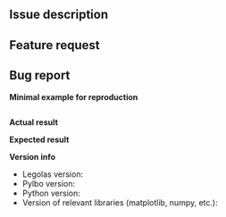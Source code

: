 ## Issue description
<!-- A short description of the issue. Also add label(s) indicating if it is a feature request, bug report or something else.
Feel free to delete sections that are not applicable. -->

## Feature request
<!-- What would you like to see added to the code?
If you want start a discussion instead, feel free to open a discussion in the corresponding repository tab or ask us through Slack. -->


## Bug report
**Minimal example for reproduction**
<!-- Paste your code between the quotation marks below. -->
```

```

**Actual result**
<!-- Result obtained when the above piece of code is run. This can be a description, screenshot, console statements etc. -->

**Expected result**
<!-- Which result do you expect instead? -->

**Version info**
- Legolas version:
- Pylbo version:
- Python version:
- Version of relevant libraries (matplotlib, numpy, etc.):
